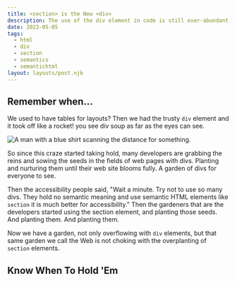 ```yaml
---
title: <section> is the New <div>
description: The use of the div element in code is still over-abundant, but the section element is replacing that.
date: 2023-05-05
tags:
  - html
  - div
  - section
  - semantics
  - semantichtml
layout: layouts/post.njk
---
```


## Remember when&hellip;

We used to have tables for layouts? Then we had the trusty `div` element and it took off like a rocket! you see div soup as far as the eyes can see.

![A man with a blue shirt scanning the distance for something.](https://media.giphy.com/media/i4JiDqwoV3A0ZO9d23/giphy.gif)

So since this craze started taking hold, many developers are grabbing the reins and sowing the seeds in the fields of web pages with divs. Planting and nurturing them until their web site blooms fully. A garden of divs for everyone to see.

Then the accessibility people said, "Wait a minute. Try not to use so many divs. They hold no semantic meaning and use semantic HTML elements like `section` it is much better for accessibility." Then the gardeners that are the developers started using the section element, and planting those seeds. And planting them. And planting them.

Now we have a garden, not only overflowing with `div` elements, but that same garden we call the Web is not choking with the overplanting of `section` elements.

## Know When To Hold &apos;Em


